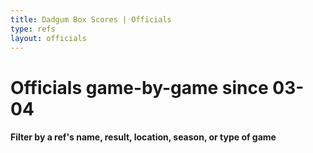 ```yaml
---
title: Dadgum Box Scores | Officials
type: refs
layout: officials
---
```


# Officials game-by-game since 03-04 

#### Filter by a ref's name, result, location, season, or type of game




